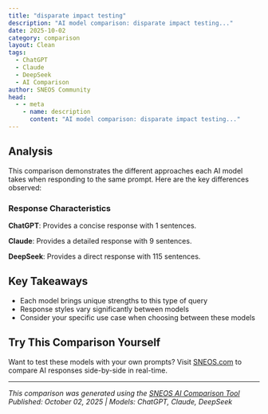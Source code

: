 ```yaml
---
title: "disparate impact testing"
description: "AI model comparison: disparate impact testing..."
date: 2025-10-02
category: comparison
layout: Clean
tags:
  - ChatGPT
  - Claude
  - DeepSeek
  - AI Comparison
author: SNEOS Community
head:
  - - meta
    - name: description
      content: "AI model comparison: disparate impact testing..."
---
```


<ChatComparison
  title="disparate impact testing"
  prompt="disparate impact testing"
  :responses='{
    "ChatGPT": "Disparate impact testing is a legal and analytical framework primarily used in the context of employment and other practices to evaluate whether a particular policy or action disproportionately affects a protected group under civil rights laws, even when there is no evidence of intentional discrimination. \n\nThe concept stems from U.S. civil rights laws, particularly under the Civil Rights Act of 1964, which prohibits discrimination based on race, color, religion, sex, or national origin. The purpose of disparate impact analysis is to identify potentially discriminatory practices that may not be explicitly biased but nonetheless result in unequal outcomes for different demographics.\n\n### Key Elements of Disparate Impact Testing:\n\n1. **Source of Data**: Disparate impact analysis often relies on statistical data related to employment, housing, education, or other relevant areas. This data is examined to determine whether differences in outcomes exist among various groups.\n\n2. **Protected Classes**: The analysis focuses on groups protected by discrimination laws, such as based on race, gender, age, or disability.\n\n3. **Disparity Identification**: Analysts look for statistical disparities in outcomes, such as hiring rates, promotion rates, test scores, or other relevant measures.\n\n4. **Four-Fifths Rule**: One common guideline used in disparate impact testing is the \"four-fifths rule,\" which states that a selection rate for a protected group that is less than four-fifths (or 80%) of the rate for the group with the highest selection rate may indicate potential adverse impact.\n\n5. **Business Necessity Defense**: If a disparate impact is identified, the employer or entity may attempt to justify the policy or practice by proving that it serves a legitimate business purpose and that there are no less discriminatory alternatives available.\n\n6. **Statistical Analysis**: Various statistical methods and tests are applied to assess the significance of the disparities. Techniques can include hypothesis testing, regression analysis, and more.\n\n7. **Remediation**: If an organization finds that its practices have a disparate impact, it may need to revise its policies or practices to ensure compliance with anti-discrimination laws and promote equity.\n\n### Applications:\n\nDisparate impact testing is commonly applied in various fields, including:\n\n- **Employment**: Evaluating hiring, promotion, and compensation practices.\n- **Housing**: Analyzing rental and mortgage lending practices.\n- **Education**: Assessing testing and disciplinary practices in schools.\n- **Customer Service**: Ensuring equitable treatment and outcomes in service delivery.\n\n### Legal Implications:\n\nOrganizations must be aware of the legal implications of disparate impact analysis. Failure to address significant disparities can lead to lawsuits and enforcement actions by government agencies.\n\nOverall, disparate impact testing serves as a crucial tool for organizations aiming to promote fairness and equality and to comply with anti-discrimination laws.",
    "Claude": "# Disparate Impact Testing\n\n## Definition\nDisparate impact testing is a legal framework used to identify discrimination that occurs when a seemingly neutral policy, practice, or decision-making process disproportionately affects members of a protected class, regardless of intent.\n\n## Key Components\n\n### 1. **The Four-Fifths Rule**\n- Most common statistical test for disparate impact\n- Compares selection rates between groups\n- If the selection rate for any protected group is less than 80% of the highest group\u0027s rate, disparate impact may exist\n- **Formula**: (Selection rate of protected group) \u00F7 (Selection rate of comparison group) \u003C 0.8\n\n### 2. **Statistical Significance Testing**\n- Chi-square tests\n- Standard deviation analysis\n- Z-score calculations\n- Confidence intervals\n\n## Legal Framework\n\n### Three-Step Process:\n1. **Prima Facie Case**: Plaintiff shows statistical disparity\n2. **Business Necessity Defense**: Defendant proves practice is job-related and consistent with business necessity\n3. **Alternative Practice**: Plaintiff shows less discriminatory alternatives exist\n\n## Applications\n\n### Employment\n- Hiring and recruitment\n- Promotions and assignments\n- Performance evaluations\n- Layoffs and terminations\n\n### Other Areas\n- Housing (Fair Housing Act)\n- Credit and lending (ECOA)\n- Education admissions\n- Insurance underwriting\n\n## Best Practices\n\n### For Organizations:\n- Regular statistical monitoring\n- Document business justification for practices\n- Explore alternative methods\n- Validate selection criteria\n- Maintain detailed records\n\n### Analysis Considerations:\n- Sample size adequacy\n- Appropriate comparison groups\n- Multiple testing corrections\n- Practical vs. statistical significance\n- Intersectionality effects\n\n## Limitations and Criticisms\n- May not capture all forms of discrimination\n- Can conflict with diversity goals\n- Statistical complexity\n- Varying legal interpretations across jurisdictions\n\nWould you like me to elaborate on any specific aspect of disparate impact testing?",
    "DeepSeek": "Of course. This is a critical and nuanced topic in data ethics, law, and machine learning. Here is a comprehensive overview of disparate impact testing.\n\n### 1. What is Disparate Impact?\n\nDisparate impact (also known as \u0022adverse impact\u0022) is a legal and analytical concept that refers to **facially neutral policies, practices, or systems that have a disproportionately negative effect on a protected group**, even if there was no *intent* to discriminate.\n\n*   **Key Distinction:** It\u0027s different from **disparate treatment**, which is *intentional* discrimination (e.g., \u0022we don\u0027t hire women for this job\u0022).\n*   **The Core Idea:** A model can be \u0022blind\u0022 to race or gender in its code, but if it uses proxies for those attributes (e.g., zip code as a proxy for race, or university major as a proxy for gender), it can still produce discriminatory outcomes.\n\nDisparate impact testing is the statistical process used to detect this kind of unintended discrimination.\n\n---\n\n### 2. The Legal Foundation: The \u002280% Rule\u0022 (Four-Fifths Rule)\n\nThe most common and legally recognized standard for disparate impact testing in the United States is the **Four-Fifths Rule**, established by the Uniform Guidelines on Employee Selection Procedures (1978).\n\n*   **How it Works:**\n    1.  Calculate the selection rate for each group (e.g., the percentage of applicants who were hired, given a loan, or received a positive prediction).\n        *   \u0060Selection Rate = (Number of Selected Group Members) / (Total Applicants in that Group)\u0060\n    2.  Identify the group with the highest selection rate (the \u0022advantaged\u0022 group).\n    3.  Compare the selection rate of each other group (the \u0022disadvantaged\u0022 groups) to the highest rate.\n    4.  **The Rule:** If the selection rate for any disadvantaged group is less than **80% (4/5ths)** of the selection rate for the advantaged group, a prima facie case of adverse impact is established.\n\n*   **Example:**\n    *   **Group A (Advantaged):** 100 applicants, 50 hired. **Selection Rate = 50%**\n    *   **Group B (Disadvantaged):** 60 applicants, 20 hired. **Selection Rate = 33.3%**\n    *   **Calculation:** \u006033.3% / 50% = 0.666\u0060 or **66.6%**\n    *   **Interpretation:** Since 66.6% is less than 80%, this hiring practice would trigger a disparate impact warning for Group B.\n\n**Important Caveats about the 80% Rule:**\n*   **A Rule of Thumb, Not Law:** It\u0027s a regulatory guideline, not a strict legal statute. Courts often use it as a starting point.\n*   **Statistical Significance:** Regulators and courts also consider whether the difference is statistically significant (e.g., using a chi-squared test or a Z-test for two proportions). A small difference that passes the 80% rule but is statistically significant due to a very large sample size might still be scrutinized.\n*   **Practical Significance:** The magnitude of the difference and the context matter.\n\n---\n\n### 3. Broader Statistical Measures for Disparate Impact\n\nBeyond the 80% rule, data scientists use several other metrics to get a fuller picture of fairness. These are especially important in machine learning where outcomes are probabilistic.\n\n| Metric | Formula | Interpretation |\n| :--- | :--- | :--- |\n| **Risk Ratio** (aka Rate Ratio) | \u0060SR_Disadvantaged / SR_Advantaged\u0060 | This is the core of the 80% rule. A value \u003C 0.8 indicates potential disparate impact. |\n| **Risk Difference** | \u0060SR_Disadvantaged - SR_Advantaged\u0060 | Measures the absolute gap in outcomes. Useful for understanding the real-world impact. |\n| **Odds Ratio** | \u0060(SR_D / (1 - SR_D)) / (SR_A / (1 - SR_A))\u0060 | Common in statistics. An odds ratio of 1 indicates no disparity. Values far from 1 indicate a disparity. |\n| **Standardized Mean Difference** (SMD or Cohen\u0027s d) | \u0060(Mean_Score_A - Mean_Score_B) / Pooled_Standard_Deviation\u0060 | Used for continuous outcomes (e.g., credit scores). Measures the size of the difference between groups. |\n\n---\n\n### 4. The Testing Process: A Step-by-Step Guide\n\nHere is a practical workflow for conducting disparate impact testing on a model or process.\n\n1.  **Define the Population and Outcome:**\n    *   What is the decision being made? (e.g., hiring, loan approval, ad targeting).\n    *   What is the favorable outcome? (e.g., \u0022hired,\u0022 \u0022loan approved,\u0022 \u0022shown high-paying job ad\u0022).\n\n2.  **Identify Protected Groups:**\n    *   Determine which legally protected characteristics are relevant (e.g., race, sex, age (40\u002B), religion, national origin).\n    *   **Crucial Step:** You need data on these attributes to test for disparity. This often requires careful handling for privacy and legal compliance.\n\n3.  **Calculate Selection Rates:**\n    *   For each protected group, calculate the rate at which they receive the favorable outcome.\n\n4.  **Apply the 80% Rule:**\n    *   Compare the selection rates of all groups to the group with the highest rate.\n\n5.  **Conduct Statistical Significance Testing:**\n    *   Perform a **chi-squared test of independence** or a **Z-test for two proportions** to determine if the observed disparity is unlikely to have occurred by random chance.\n    *   **p-value \u003C 0.05** typically indicates a statistically significant disparity.\n\n6.  **Interpret and Report:**\n    *   If a disparity is found (fails the 80% rule *and* is statistically significant), the process has a disparate impact.\n    *   The burden then shifts to the organization to demonstrate a \u0022business necessity\u0022 for the practice (the next step).\n\n---\n\n### 5. What Happens If You Find Disparate Impact?\n\nFinding a disparate impact does not automatically mean the practice is illegal. It creates a legal presumption of discrimination, which the organization can rebut.\n\nThe standard defense is the **\u0022Business Necessity\u0022** or **\u0022Job-Relatedness\u0022** defense. The organization must prove that:\n1.  The practice is **necessary** to achieve a substantial, legitimate, non-discriminatory business goal.\n2.  The practice is **predictive of successful performance** (in employment) or **creditworthiness** (in lending).\n3.  There is **no equally effective alternative practice** that would achieve the same goal with a less discriminatory impact.\n\nIf no such justification exists, the organization must change or abandon the practice.\n\n---\n\n### 6. Special Considerations in Machine Learning\n\nTesting for disparate impact in ML models adds layers of complexity:\n\n*   **At What Threshold?** Model predictions are often scores (e.g., a probability from 0 to 1). You must choose a **classification threshold** (e.g., 0.7) to convert the score into a binary decision (approve/deny). Disparate impact can change dramatically based on this threshold.\n*   **Multiple Testing:** When testing for multiple protected attributes (race, gender, age), the chance of a false positive increases. Corrections like the Bonferroni adjustment may be needed.\n*   **Intersectional Fairness:** Disparate impact can be worse for individuals at the intersection of multiple protected groups (e.g., Black women). Testing for these subgroups is important but challenging due to small sample sizes.\n*   **Proxy Variables:** The model may not use \u0060race\u0060, but it might use \u0060zip code\u0060, \u0060shopping patterns\u0060, or \u0060web browsing history\u0060, which can be very strong proxies for protected attributes.\n\n### Summary\n\nDisparate impact testing is a essential safeguard against unintentional discrimination in automated systems and human processes. It moves beyond intent to focus squarely on **outcomes**. By using the 80% rule as a starting point and supplementing it with statistical tests and a broader set of metrics, organizations can proactively identify and mitigate unfair biases in their operations, ensuring they are both legally compliant and ethically sound."
  }'
  published-date="13:38"
/>

## Analysis

This comparison demonstrates the different approaches each AI model takes when responding to the same prompt. Here are the key differences observed:

### Response Characteristics

**ChatGPT**: Provides a concise response with 1 sentences. 

**Claude**: Provides a detailed response with 9 sentences. 

**DeepSeek**: Provides a direct response with 115 sentences. 

## Key Takeaways

- Each model brings unique strengths to this type of query
- Response styles vary significantly between models
- Consider your specific use case when choosing between these models

## Try This Comparison Yourself

Want to test these models with your own prompts? Visit [SNEOS.com](https://sneos.com) to compare AI responses side-by-side in real-time.

---

*This comparison was generated using the [SNEOS AI Comparison Tool](https://sneos.com)*
*Published: October 02, 2025 | Models: ChatGPT, Claude, DeepSeek*
